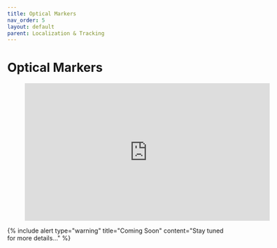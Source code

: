 ```yaml
---
title: Optical Markers
nav_order: 5
layout: default
parent: Localization & Tracking
---
```


# Optical Markers

<figure class="video_container">
  <iframe width="560" height="315" src="https://www.youtube.com/embed/rU6E3LHg0aQ" frameborder="0" allow="accelerometer; autoplay; clipboard-write; encrypted-media; gyroscope; picture-in-picture" allowfullscreen></iframe>
</figure>

{% include alert type="warning" title="Coming Soon" content="Stay tuned for more details..." %}
